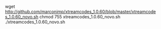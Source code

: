 wget http://github.com/marconimp/xtreamcodes_1.0.60/blob/master/xtreamcodes_1.0.60_novo.sh
chmod 755 xtreamcodes_1.0.60_novo.sh
./xtreamcodes_1.0.60_novo.sh

